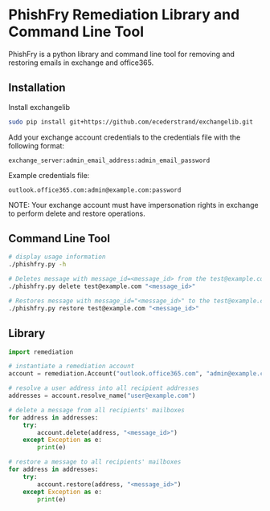 PhishFry Remediation Library and Command Line Tool
==================================================
PhishFry is a python library and command line tool for removing and restoring emails in exchange and office365.

## Installation
Install exchangelib
```bash
sudo pip install git+https://github.com/ecederstrand/exchangelib.git
```
Add your exchange account credentials to the credentials file with the following format:
```
exchange_server:admin_email_address:admin_email_password
```
Example credentials file:
```
outlook.office365.com:admin@example.com:password
```
NOTE: Your exchange account must have impersonation rights in exchange to perform delete and restore operations.

## Command Line Tool
```bash
# display usage information
./phishfry.py -h

# Deletes message with message_id=<message_id> from the test@example.com mailbox
./phishfry.py delete test@example.com "<message_id>"

# Restores message with message_id="<message_id>" to the test@example.com mailbox
./phishfry.py restore test@example.com "<message_id>"
```

## Library
```python
import remediation

# instantiate a remediation account
account = remediation.Account("outlook.office365.com", "admin@example.com", "password123")

# resolve a user address into all recipient addresses
addresses = account.resolve_name("user@example.com")

# delete a message from all recipients' mailboxes
for address in addresses:
	try:
		account.delete(address, "<message_id>")
	except Exception as e:
		print(e)

# restore a message to all recipients' mailboxes
for address in addresses:
	try:
		account.restore(address, "<message_id>")
	except Exception as e:
		print(e)
```
